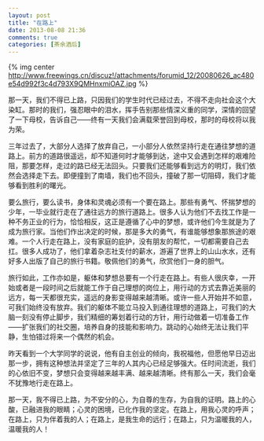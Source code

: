 ```yaml
---
layout: post
title: "在路上"
date: 2013-08-08 21:36
comments: true
categories: [茶余酒后]
---
```


{% img center http://www.freewings.cn/discuz!/attachments/forumid_12/20080626_ac480e54d992f3c4d793X9QMHnxmiOAZ.jpg %}

那一天，我们不得已上路，只因我们的学生时代已经过去，不得不走向社会这个大染缸。那时的我们，强忍眼中的泪水，挥手告别那些情深义重的同学，深情的回望了一下母校，告诉自己——终有一天我们会满载荣誉回到母校，那时的母校将以我为荣。

<!--more-->

三年过去了，大部分人选择了放弃自己，一小部分人依然坚持行走在通往梦想的道路上。前方的道路很遥远，却不知道何时才能够到达，途中又会遇到怎样的艰难险阻，那要怎样，走过的路已经无法回头。只要我们还能够看到远方的明灯，我们依然会选择走下去。即便撞到了南墙，我们也不回头，撞破了那一切阻碍，我们才能够看到胜利的曙光。

要么旅行，要么读书，身体和灵魂必须有一个要在路上。那些有勇气、怀揣梦想的少年，一毕业就行走在了通往远方的旅行道路上。很多人认为他们不去找工作是一种不务正业的行为，恰恰相反，这正是遵循了心中的梦想，或许他们今生就是为了成为旅行家。当他们作出决定的时候，那是多大的勇气，有谁能够想象那旅途的艰难。一个人行走在路上，没有家庭的庇护，没有朋友的帮忙，一切都需要自己去扛。很多人成功了，他们拿着杂志社支付的薪水，游遍了世界上的山山水水，还有好多人出版了自己的旅行书籍。敬佩他们的勇气，欣赏他们一身的胆气。

旅行如此，工作亦如是，躯体和梦想总要有一个行走在路上。有些人很庆幸，一开始或者是一段时间之后就能工作于自己理想的岗位上，用行动的方式去靠近美丽的远方，每一天都很充实，遥远的身影变得越来越清晰。或许一些人开始并不如意，可我们始终没有放弃。我们的躯体不能立马投入到通往理想的道路上，可我们的大脑一刻没有停止脚步，我们精细的筹划着行动的方针，用行动做着一切准备工作——扩张我们的社交圈，培养自身的技能和影响力。跳动的心始终无法让我们平静，生怕错过将来一个偶然的机会。

昨天看到一个大学同学的说说，他有自主创业的倾向，我祝福他，但愿他早日迈出那一步，拥有这种想法并坚定了三年的人其内心已经足够强大。任时间流逝，我们的心依旧不变，梦想只会变得越来越丰满、越来越清晰。终有那么一天，我们会毫不犹豫地行走在路上。

那一天，我不得已上路，为不安分的心，为自尊的生存，为自我的证明。路上的心酸，已融进我的眼睛；心灵的困境，已化作我的坚定。在路上，用我心灵的呼声；在路上，只为伴着我的人；在路上，是我生命的远行；在路上，只为温暖我的人，温暖我的人！ 